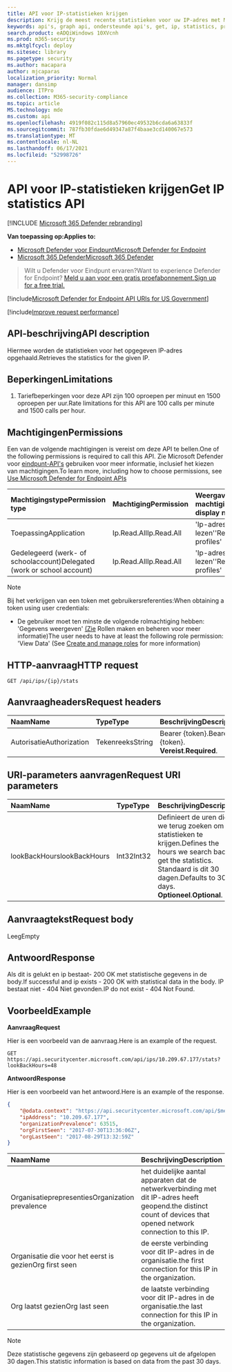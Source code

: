 ```yaml
---
title: API voor IP-statistieken krijgen
description: Krijg de meest recente statistieken voor uw IP-adres met Microsoft Defender voor Eindpunt.
keywords: api's, graph api, ondersteunde api's, get, ip, statistics, prevalentie
search.product: eADQiWindows 10XVcnh
ms.prod: m365-security
ms.mktglfcycl: deploy
ms.sitesec: library
ms.pagetype: security
ms.author: macapara
author: mjcaparas
localization_priority: Normal
manager: dansimp
audience: ITPro
ms.collection: M365-security-compliance
ms.topic: article
MS.technology: mde
ms.custom: api
ms.openlocfilehash: 4919f082c115d8a57960ec49532b6cda6a63833f
ms.sourcegitcommit: 787fb30fdae6d49347a87f4baae3cd140067e573
ms.translationtype: MT
ms.contentlocale: nl-NL
ms.lasthandoff: 06/17/2021
ms.locfileid: "52998726"
---
```

# <a name="get-ip-statistics-api"></a><span data-ttu-id="3b9e1-104">API voor IP-statistieken krijgen</span><span class="sxs-lookup"><span data-stu-id="3b9e1-104">Get IP statistics API</span></span>

[!INCLUDE [Microsoft 365 Defender rebranding](../../includes/microsoft-defender.md)]

<span data-ttu-id="3b9e1-105">**Van toepassing op:**</span><span class="sxs-lookup"><span data-stu-id="3b9e1-105">**Applies to:**</span></span>
- [<span data-ttu-id="3b9e1-106">Microsoft Defender voor Eindpunt</span><span class="sxs-lookup"><span data-stu-id="3b9e1-106">Microsoft Defender for Endpoint</span></span>](https://go.microsoft.com/fwlink/p/?linkid=2154037)
- [<span data-ttu-id="3b9e1-107">Microsoft 365 Defender</span><span class="sxs-lookup"><span data-stu-id="3b9e1-107">Microsoft 365 Defender</span></span>](https://go.microsoft.com/fwlink/?linkid=2118804)

> <span data-ttu-id="3b9e1-108">Wilt u Defender voor Eindpunt ervaren?</span><span class="sxs-lookup"><span data-stu-id="3b9e1-108">Want to experience Defender for Endpoint?</span></span> [<span data-ttu-id="3b9e1-109">Meld u aan voor een gratis proefabonnement.</span><span class="sxs-lookup"><span data-stu-id="3b9e1-109">Sign up for a free trial.</span></span>](https://www.microsoft.com/microsoft-365/windows/microsoft-defender-atp?ocid=docs-wdatp-exposedapis-abovefoldlink) 

[!include[Microsoft Defender for Endpoint API URIs for US Government](../../includes/microsoft-defender-api-usgov.md)]

[!include[Improve request performance](../../includes/improve-request-performance.md)]

## <a name="api-description"></a><span data-ttu-id="3b9e1-110">API-beschrijving</span><span class="sxs-lookup"><span data-stu-id="3b9e1-110">API description</span></span>
<span data-ttu-id="3b9e1-111">Hiermee worden de statistieken voor het opgegeven IP-adres opgehaald.</span><span class="sxs-lookup"><span data-stu-id="3b9e1-111">Retrieves the statistics for the given IP.</span></span>

## <a name="limitations"></a><span data-ttu-id="3b9e1-112">Beperkingen</span><span class="sxs-lookup"><span data-stu-id="3b9e1-112">Limitations</span></span>
1. <span data-ttu-id="3b9e1-113">Tariefbeperkingen voor deze API zijn 100 oproepen per minuut en 1500 oproepen per uur.</span><span class="sxs-lookup"><span data-stu-id="3b9e1-113">Rate limitations for this API are 100 calls per minute and 1500 calls per hour.</span></span>

## <a name="permissions"></a><span data-ttu-id="3b9e1-114">Machtigingen</span><span class="sxs-lookup"><span data-stu-id="3b9e1-114">Permissions</span></span>
<span data-ttu-id="3b9e1-115">Een van de volgende machtigingen is vereist om deze API te bellen.</span><span class="sxs-lookup"><span data-stu-id="3b9e1-115">One of the following permissions is required to call this API.</span></span> <span data-ttu-id="3b9e1-116">Zie Microsoft Defender voor [eindpunt-API's](apis-intro.md) gebruiken voor meer informatie, inclusief het kiezen van machtigingen.</span><span class="sxs-lookup"><span data-stu-id="3b9e1-116">To learn more, including how to choose permissions, see [Use Microsoft Defender for Endpoint APIs](apis-intro.md)</span></span>

<span data-ttu-id="3b9e1-117">Machtigingstype</span><span class="sxs-lookup"><span data-stu-id="3b9e1-117">Permission type</span></span> |   <span data-ttu-id="3b9e1-118">Machtiging</span><span class="sxs-lookup"><span data-stu-id="3b9e1-118">Permission</span></span>  |   <span data-ttu-id="3b9e1-119">Weergavenaam machtiging</span><span class="sxs-lookup"><span data-stu-id="3b9e1-119">Permission display name</span></span>
:---|:---|:---
<span data-ttu-id="3b9e1-120">Toepassing</span><span class="sxs-lookup"><span data-stu-id="3b9e1-120">Application</span></span> |   <span data-ttu-id="3b9e1-121">Ip.Read.All</span><span class="sxs-lookup"><span data-stu-id="3b9e1-121">Ip.Read.All</span></span> |   <span data-ttu-id="3b9e1-122">'Ip-adresprofielen lezen'</span><span class="sxs-lookup"><span data-stu-id="3b9e1-122">'Read IP address profiles'</span></span>
<span data-ttu-id="3b9e1-123">Gedelegeerd (werk- of schoolaccount)</span><span class="sxs-lookup"><span data-stu-id="3b9e1-123">Delegated (work or school account)</span></span> | <span data-ttu-id="3b9e1-124">Ip.Read.All</span><span class="sxs-lookup"><span data-stu-id="3b9e1-124">Ip.Read.All</span></span> |  <span data-ttu-id="3b9e1-125">'Ip-adresprofielen lezen'</span><span class="sxs-lookup"><span data-stu-id="3b9e1-125">'Read IP address profiles'</span></span>

>[!NOTE]
> <span data-ttu-id="3b9e1-126">Bij het verkrijgen van een token met gebruikersreferenties:</span><span class="sxs-lookup"><span data-stu-id="3b9e1-126">When obtaining a token using user credentials:</span></span>
>- <span data-ttu-id="3b9e1-127">De gebruiker moet ten minste de volgende rolmachtiging hebben: 'Gegevens weergeven' [(Zie](user-roles.md) Rollen maken en beheren voor meer informatie)</span><span class="sxs-lookup"><span data-stu-id="3b9e1-127">The user needs to have at least the following role permission: 'View Data' (See [Create and manage roles](user-roles.md) for more information)</span></span>

## <a name="http-request"></a><span data-ttu-id="3b9e1-128">HTTP-aanvraag</span><span class="sxs-lookup"><span data-stu-id="3b9e1-128">HTTP request</span></span>

```http
GET /api/ips/{ip}/stats
```

## <a name="request-headers"></a><span data-ttu-id="3b9e1-129">Aanvraagheaders</span><span class="sxs-lookup"><span data-stu-id="3b9e1-129">Request headers</span></span>

<span data-ttu-id="3b9e1-130">Naam</span><span class="sxs-lookup"><span data-stu-id="3b9e1-130">Name</span></span> | <span data-ttu-id="3b9e1-131">Type</span><span class="sxs-lookup"><span data-stu-id="3b9e1-131">Type</span></span> | <span data-ttu-id="3b9e1-132">Beschrijving</span><span class="sxs-lookup"><span data-stu-id="3b9e1-132">Description</span></span>
:---|:---|:---
<span data-ttu-id="3b9e1-133">Autorisatie</span><span class="sxs-lookup"><span data-stu-id="3b9e1-133">Authorization</span></span> | <span data-ttu-id="3b9e1-134">Tekenreeks</span><span class="sxs-lookup"><span data-stu-id="3b9e1-134">String</span></span> | <span data-ttu-id="3b9e1-135">Bearer {token}.</span><span class="sxs-lookup"><span data-stu-id="3b9e1-135">Bearer {token}.</span></span> <span data-ttu-id="3b9e1-136">**Vereist**.</span><span class="sxs-lookup"><span data-stu-id="3b9e1-136">**Required**.</span></span>

## <a name="request-uri-parameters"></a><span data-ttu-id="3b9e1-137">URI-parameters aanvragen</span><span class="sxs-lookup"><span data-stu-id="3b9e1-137">Request URI parameters</span></span>

<span data-ttu-id="3b9e1-138">Naam</span><span class="sxs-lookup"><span data-stu-id="3b9e1-138">Name</span></span> | <span data-ttu-id="3b9e1-139">Type</span><span class="sxs-lookup"><span data-stu-id="3b9e1-139">Type</span></span> | <span data-ttu-id="3b9e1-140">Beschrijving</span><span class="sxs-lookup"><span data-stu-id="3b9e1-140">Description</span></span>
:---|:---|:---
<span data-ttu-id="3b9e1-141">lookBackHours</span><span class="sxs-lookup"><span data-stu-id="3b9e1-141">lookBackHours</span></span> | <span data-ttu-id="3b9e1-142">Int32</span><span class="sxs-lookup"><span data-stu-id="3b9e1-142">Int32</span></span> | <span data-ttu-id="3b9e1-143">Definieert de uren die we terug zoeken om de statistieken te krijgen.</span><span class="sxs-lookup"><span data-stu-id="3b9e1-143">Defines the hours we search back to get the statistics.</span></span> <span data-ttu-id="3b9e1-144">Standaard is dit 30 dagen.</span><span class="sxs-lookup"><span data-stu-id="3b9e1-144">Defaults to 30 days.</span></span> <span data-ttu-id="3b9e1-145">**Optioneel**.</span><span class="sxs-lookup"><span data-stu-id="3b9e1-145">**Optional**.</span></span>

## <a name="request-body"></a><span data-ttu-id="3b9e1-146">Aanvraagtekst</span><span class="sxs-lookup"><span data-stu-id="3b9e1-146">Request body</span></span>
<span data-ttu-id="3b9e1-147">Leeg</span><span class="sxs-lookup"><span data-stu-id="3b9e1-147">Empty</span></span>

## <a name="response"></a><span data-ttu-id="3b9e1-148">Antwoord</span><span class="sxs-lookup"><span data-stu-id="3b9e1-148">Response</span></span>
<span data-ttu-id="3b9e1-149">Als dit is gelukt en ip bestaat- 200 OK met statistische gegevens in de body.</span><span class="sxs-lookup"><span data-stu-id="3b9e1-149">If successful and ip exists - 200 OK with statistical data in the body.</span></span> <span data-ttu-id="3b9e1-150">IP bestaat niet - 404 Niet gevonden.</span><span class="sxs-lookup"><span data-stu-id="3b9e1-150">IP do not exist - 404 Not Found.</span></span>


## <a name="example"></a><span data-ttu-id="3b9e1-151">Voorbeeld</span><span class="sxs-lookup"><span data-stu-id="3b9e1-151">Example</span></span>

<span data-ttu-id="3b9e1-152">**Aanvraag**</span><span class="sxs-lookup"><span data-stu-id="3b9e1-152">**Request**</span></span>

<span data-ttu-id="3b9e1-153">Hier is een voorbeeld van de aanvraag.</span><span class="sxs-lookup"><span data-stu-id="3b9e1-153">Here is an example of the request.</span></span>

```http
GET https://api.securitycenter.microsoft.com/api/ips/10.209.67.177/stats?lookBackHours=48
```

<span data-ttu-id="3b9e1-154">**Antwoord**</span><span class="sxs-lookup"><span data-stu-id="3b9e1-154">**Response**</span></span>

<span data-ttu-id="3b9e1-155">Hier is een voorbeeld van het antwoord.</span><span class="sxs-lookup"><span data-stu-id="3b9e1-155">Here is an example of the response.</span></span>


```json
{
    "@odata.context": "https://api.securitycenter.microsoft.com/api/$metadata#microsoft.windowsDefenderATP.api.InOrgIPStats",
    "ipAddress": "10.209.67.177",
    "organizationPrevalence": 63515,
    "orgFirstSeen": "2017-07-30T13:36:06Z",
    "orgLastSeen": "2017-08-29T13:32:59Z"
}
```


| <span data-ttu-id="3b9e1-156">Naam</span><span class="sxs-lookup"><span data-stu-id="3b9e1-156">Name</span></span> | <span data-ttu-id="3b9e1-157">Beschrijving</span><span class="sxs-lookup"><span data-stu-id="3b9e1-157">Description</span></span> |
| :--- | :---------- |
| <span data-ttu-id="3b9e1-158">Organisatieprepresenties</span><span class="sxs-lookup"><span data-stu-id="3b9e1-158">Organization prevalence</span></span> | <span data-ttu-id="3b9e1-159">het duidelijke aantal apparaten dat de netwerkverbinding met dit IP-adres heeft geopend.</span><span class="sxs-lookup"><span data-stu-id="3b9e1-159">the distinct count of devices that opened network connection to this IP.</span></span> |
| <span data-ttu-id="3b9e1-160">Organisatie die voor het eerst is gezien</span><span class="sxs-lookup"><span data-stu-id="3b9e1-160">Org first seen</span></span> | <span data-ttu-id="3b9e1-161">de eerste verbinding voor dit IP-adres in de organisatie.</span><span class="sxs-lookup"><span data-stu-id="3b9e1-161">the first connection for this IP in the organization.</span></span> |
| <span data-ttu-id="3b9e1-162">Org laatst gezien</span><span class="sxs-lookup"><span data-stu-id="3b9e1-162">Org last seen</span></span>  | <span data-ttu-id="3b9e1-163">de laatste verbinding voor dit IP-adres in de organisatie.</span><span class="sxs-lookup"><span data-stu-id="3b9e1-163">the last connection for this IP in the organization.</span></span> |

> [!NOTE]
> <span data-ttu-id="3b9e1-164">Deze statistische gegevens zijn gebaseerd op gegevens uit de afgelopen 30 dagen.</span><span class="sxs-lookup"><span data-stu-id="3b9e1-164">This statistic information is based on data from the past 30 days.</span></span> 
